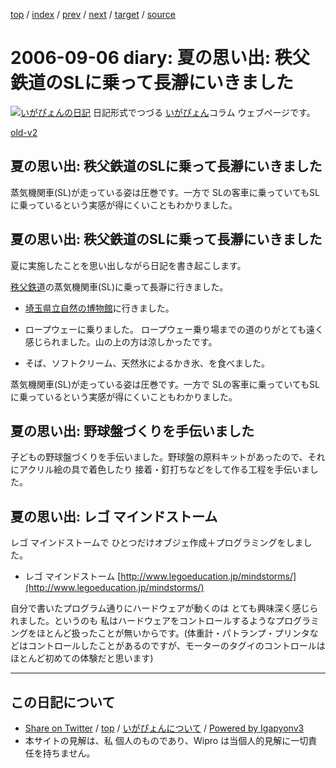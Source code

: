 [top](../index.html) 
 / [index](index.html) 
 / [prev](ig060905.html) 
 / [next](ig060912.html) 
 / [target](http://www.igapyon.jp/igapyon/diary/2006/ig060906.html) 
 / [source](https://github.com/igapyon/diary/blob/master/2006/ig060906.src.md) 

2006-09-06 diary: 夏の思い出: 秩父鉄道のSLに乗って長瀞にいきました
=====================================================================================================
[![いがぴょんの日記](http://www.igapyon.jp/igapyon/diary/images/iga200306s.jpg "いがぴょん")](http://www.igapyon.jp/igapyon/diary/memo/memoigapyon.html) 日記形式でつづる [いがぴょん](http://www.igapyon.jp/igapyon/diary/memo/memoigapyon.html)コラム ウェブページです。

[old-v2](ig060906-orig.html)

## 夏の思い出: 秩父鉄道のSLに乗って長瀞にいきました

蒸気機関車(SL)が走っている姿は圧巻です。一方で SLの客車に乗っていてもSLに乗っているという実感が得にくいこともわかりました。


## 夏の思い出: 秩父鉄道のSLに乗って長瀞にいきました

夏に実施したことを思い出しながら日記を書き起こします。

[秩父鉄道](http://www.chichibu-railway.co.jp/)の蒸気機関車(SL)に乗って長瀞に行きました。

* [埼玉県立自然の博物館](http://www.shizen.spec.ed.jp/)に行きました。
  
* ロープウェーに乗りました。
  ロープウェー乗り場までの道のりがとても遠く感じられました。山の上の方は涼しかったです。
  
* そば、ソフトクリーム、天然氷によるかき氷、を食べました。

蒸気機関車(SL)が走っている姿は圧巻です。一方で SLの客車に乗っていてもSLに乗っているという実感が得にくいこともわかりました。

## 夏の思い出: 野球盤づくりを手伝いました

子どもの野球盤づくりを手伝いました。野球盤の原料キットがあったので、それにアクリル絵の具で着色したり 接着・釘打ちなどをして作る工程を手伝いました。

## 夏の思い出: レゴ マインドストーム

レゴ マインドストームで ひとつだけオブジェ作成＋プログラミングをしました。

* レゴ マインドストーム
  [http://www.legoeducation.jp/mindstorms/](http://www.legoeducation.jp/mindstorms/)

自分で書いたプログラム通りにハードウェアが動くのは とても興味深く感じられました。というのも 私はハードウェアをコントロールするようなプログラミングをほとんど扱ったことが無いからです。(体重計・パトランプ・プリンタなどはコントロールしたことがあるのですが、モーターのタグイのコントロールは ほとんど初めての体験だと思います)


----------------------------------------------------------------------------------------------------

## この日記について

* [Share on Twitter](https://twitter.com/intent/tweet?hashtags=igapyon%2Cdiary%2C%E3%81%84%E3%81%8C%E3%81%B4%E3%82%87%E3%82%93&text=%E5%A4%8F%E3%81%AE%E6%80%9D%E3%81%84%E5%87%BA%3A+%E7%A7%A9%E7%88%B6%E9%89%84%E9%81%93%E3%81%AESL%E3%81%AB%E4%B9%97%E3%81%A3%E3%81%A6%E9%95%B7%E7%80%9E%E3%81%AB%E3%81%84%E3%81%8D%E3%81%BE%E3%81%97%E3%81%9F&url=http%3A%2F%2Fwww.igapyon.jp%2Figapyon%2Fdiary%2F2006%2Fig060906.html) / [top](../index.html) / [いがぴょんについて](http://www.igapyon.jp/igapyon/diary/memo/memoigapyon.html) / [Powered by Igapyonv3](https://github.com/igapyon/igapyonv3)
* 本サイトの見解は、私 個人のものであり、Wipro は当個人的見解に一切責任を持ちません。 
